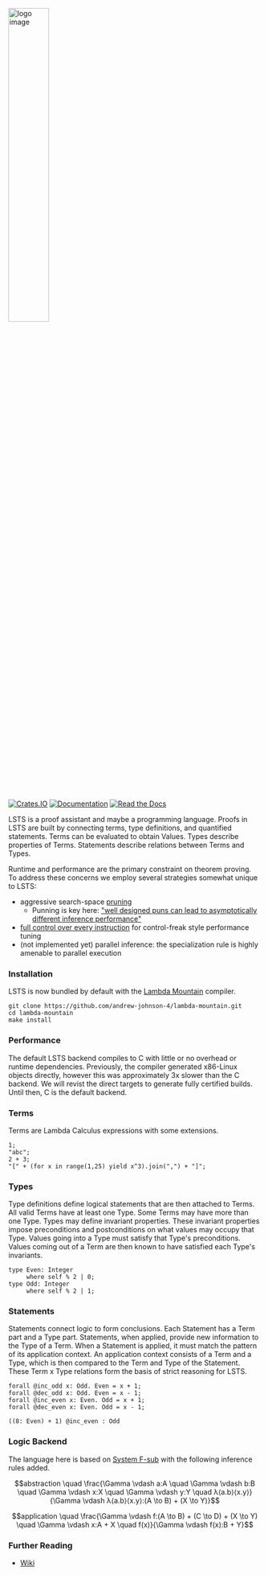 <a href="https://andrew-johnson-4.github.io/lsts-tutorial/"><img src="https://repository-images.githubusercontent.com/404928261/4b75e965-a631-4489-a00a-d84b19a09eb9" alt="logo image" width=40%></a>

[![Crates.IO](https://img.shields.io/crates/v/LSTS.svg)](https://crates.rs/crates/LSTS)
[![Documentation](https://img.shields.io/badge/api-rustdoc-blue.svg)](https://docs.rs/lsts/latest/lsts/)
[![Read the Docs](https://img.shields.io/badge/book-reference-blue)](https://andrew-johnson-4.github.io/lsts-tutorial/)

LSTS is a proof assistant and maybe a programming language.
Proofs in LSTS are built by connecting terms, type definitions, and quantified statements.
Terms can be evaluated to obtain Values.
Types describe properties of Terms.
Statements describe relations between Terms and Types.

Runtime and performance are the primary constraint on theorem proving.
To address these concerns we employ several strategies somewhat unique to LSTS:
* aggressive search-space [pruning](https://github.com/andrew-johnson-4/lambda-mountain/wiki/Type-System)
   * Punning is key here: ["well designed puns can lead to asymptotically different inference performance"](https://github.com/andrew-johnson-4/lambda-mountain/wiki#%CE%BB-name-origin) 
* [full control over every instruction](https://github.com/andrew-johnson-4/lambda-mountain) for control-freak style performance tuning
* (not implemented yet) parallel inference: the specialization rule is highly amenable to parallel execution

### Installation

LSTS is now bundled by default with the [Lambda Mountain](https://github.com/andrew-johnson-4/lambda-mountain) compiler.

```
git clone https://github.com/andrew-johnson-4/lambda-mountain.git
cd lambda-mountain
make install
```

### Performance

The default LSTS backend compiles to C with little or no overhead or runtime dependencies.
Previously, the compiler generated x86-Linux objects directly, however this was approximately 3x slower than the C backend.
We will revist the direct targets to generate fully certified builds.
Until then, C is the default backend.

### Terms

Terms are Lambda Calculus expressions with some extensions.

```lsts
1;
"abc";
2 + 3;
"[" + (for x in range(1,25) yield x^3).join(",") + "]";
```

### Types

Type definitions define logical statements that are then attached to Terms.
All valid Terms have at least one Type. Some Terms may have more than one Type.
Types may define invariant properties.
These invariant properties impose preconditions and postconditions on what values may occupy that Type.
Values going into a Type must satisfy that Type's preconditions. Values coming out of a Term are then known to have satisfied each Type's invariants.

```lsts
type Even: Integer
     where self % 2 | 0;
type Odd: Integer
     where self % 2 | 1;
```

### Statements
Statements connect logic to form conclusions. Each Statement has a Term part and a Type part.
Statements, when applied, provide new information to the Type of a Term. When a Statement is applied, it must match the pattern of its application context.
An application context consists of a Term and a Type, which is then compared to the Term and Type of the Statement.
These Term x Type relations form the basis of strict reasoning for LSTS.

```lsts
forall @inc_odd x: Odd. Even = x + 1;
forall @dec_odd x: Odd. Even = x - 1;
forall @inc_even x: Even. Odd = x + 1;
forall @dec_even x: Even. Odd = x - 1;

((8: Even) + 1) @inc_even : Odd
```

### Logic Backend

The language here is based on [System F-sub](https://en.wikipedia.org/wiki/System_F) with the following inference rules added.

$$abstraction \quad \frac{\Gamma \vdash a:A \quad \Gamma \vdash b:B \quad \Gamma \vdash x:X \quad \Gamma \vdash y:Y \quad λ⟨a.b⟩⟨x.y⟩}{\Gamma \vdash λ⟨a.b⟩⟨x.y⟩:(A \to B) + (X \to Y)}$$

$$application \quad \frac{\Gamma \vdash f:(A \to B) + (C \to D) + (X \to Y) \quad \Gamma \vdash x:A + X \quad f(x)}{\Gamma \vdash f(x):B + Y}$$

### Further Reading

* [Wiki](https://github.com/andrew-johnson-4/LSTS/wiki)
